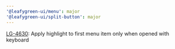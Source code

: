 ```yaml
---
'@leafygreen-ui/menu': major
'@leafygreen-ui/split-button': major
---
```


[LG-4630](https://jira.mongodb.org/browse/LG-4630): Apply highlight to first menu item only when opened with keyboard
